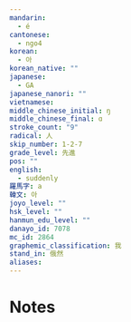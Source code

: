```yaml
---
mandarin:
  - é
cantonese:
  - ngo4
korean:
  - 아
korean_native: ""
japanese:
  - GA
japanese_nanori: ""
vietnamese:
middle_chinese_initial: ŋ
middle_chinese_final: ɑ
stroke_count: "9"
radical: 人
skip_number: 1-2-7
grade_level: 先進
pos: ""
english:
  - suddenly
羅馬字: a
韓文: 아
joyo_level: ""
hsk_level: ""
hanmun_edu_level: ""
danayo_id: 7078
mc_id: 2864
graphemic_classification: 我
stand_in: 俄然
aliases:
---
```


# Notes
